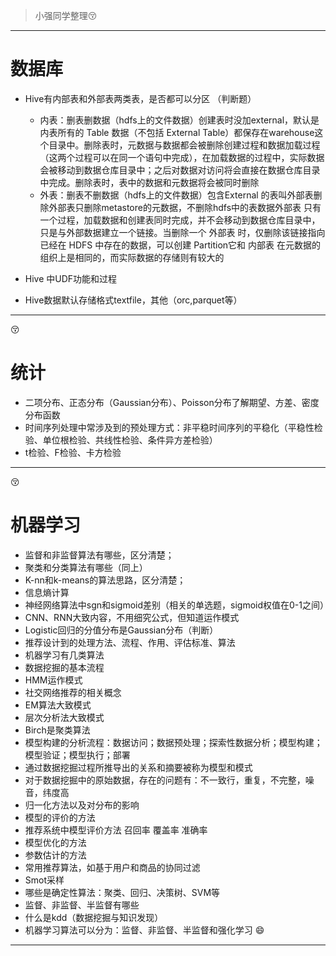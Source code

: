 > 小强同学整理:kissing_closed_eyes:
---

# 数据库
- Hive有内部表和外部表两类表，是否都可以分区 （判断题）
  - 内表：删表删数据（hdfs上的文件数据）创建表时没加external，默认是内表所有的 Table 数据（不包括 External Table）都保存在warehouse这个目录中。删除表时，元数据与数据都会被删除创建过程和数据加载过程（这两个过程可以在同一个语句中完成），在加载数据的过程中，实际数据会被移动到数据仓库目录中；之后对数据对访问将会直接在数据仓库目录中完成。删除表时，表中的数据和元数据将会被同时删除
  - 外表：删表不删数据（hdfs上的文件数据）包含External 的表叫外部表删除外部表只删除metastore的元数据，不删除hdfs中的表数据外部表 只有一个过程，加载数据和创建表同时完成，并不会移动到数据仓库目录中，只是与外部数据建立一个链接。当删除一个 外部表 时，仅删除该链接指向已经在 HDFS 中存在的数据，可以创建 Partition它和 内部表 在元数据的组织上是相同的，而实际数据的存储则有较大的

- Hive 中UDF功能和过程
- Hive数据默认存储格式textfile，其他（orc,parquet等）
---
:kissing_closed_eyes:
# 统计
- 二项分布、正态分布（Gaussian分布）、Poisson分布了解期望、方差、密度分布函数
- 时间序列处理中常涉及到的预处理方式：非平稳时间序列的平稳化（平稳性检验、单位根检验、共线性检验、条件异方差检验）
- t检验、F检验、卡方检验
---
:kissing_closed_eyes:
# 机器学习
- 监督和非监督算法有哪些，区分清楚；
- 聚类和分类算法有哪些（同上）
- K-nn和k-means的算法思路，区分清楚；
- 信息熵计算
- 神经网络算法中sgn和sigmoid差别（相关的单选题，sigmoid权值在0-1之间）
- CNN、RNN大致内容，不用细究公式，但知道运作模式
- Logistic回归的分值分布是Gaussian分布（判断）
- 推荐设计到的处理方法、流程、作用、评估标准、算法
- 机器学习有几类算法
- 数据挖掘的基本流程
- HMM运作模式
- 社交网络推荐的相关概念
- EM算法大致模式
- 层次分析法大致模式
- Birch是聚类算法
- 模型构建的分析流程：数据访问；数据预处理；探索性数据分析；模型构建；模型验证；模型执行；部署
- 通过数据挖掘过程所推导出的关系和摘要被称为模型和模式
- 对于数据挖掘中的原始数据，存在的问题有：不一致行，重复，不完整，噪音，纬度高
- 归一化方法以及对分布的影响 
- 模型的评价的方法 
- 推荐系统中模型评价方法 召回率 覆盖率 准确率
- 模型优化的方法
- 参数估计的方法
- 常用推荐算法，如基于用户和商品的协同过滤
- Smot采样
- 哪些是确定性算法：聚类、回归、决策树、SVM等
- 监督、非监督、半监督有哪些
- 什么是kdd（数据挖掘与知识发现）
- 机器学习算法可以分为：监督、非监督、半监督和强化学习
:smile:
---
